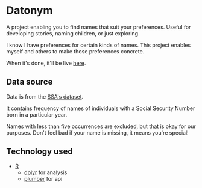 # Datonym

A project enabling you to find names that suit your preferences. Useful for developing stories, naming children, or just exploring.

I know I have preferences for certain kinds of names. This project enables myself and others to make those preferences concrete.

When it's done, it'll be live [here](https://datonym.me).

## Data source

Data is from the [SSA's dataset](https://www.ssa.gov/oact/babynames/limits.html).

It contains frequency of names of individuals with a Social Security Number born in a particular year.

Names with less than five occurrences are excluded, but that is okay for our purposes. Don't feel bad if your name is missing, it means you're special!

## Technology used

- [R](https://www.r-project.org/)
  - [dplyr](https://dplyr.tidyverse.org/) for analysis
  - [plumber](https://www.rplumber.io/) for api


